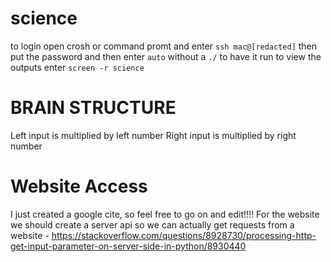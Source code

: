 # science

to login open crosh or command promt and enter `ssh mac@[redacted]` then put the password and then enter `auto` without a `./` to have it run
to view the outputs enter `screen -r science`

# BRAIN STRUCTURE
Left input is multiplied by left number
Right input is multiplied by right number


# Website Access
I just created a google cite, so feel free to go on and edit!!!!
For the website we should create a server api so we can actually get requests from a website - https://stackoverflow.com/questions/8928730/processing-http-get-input-parameter-on-server-side-in-python/8930440
